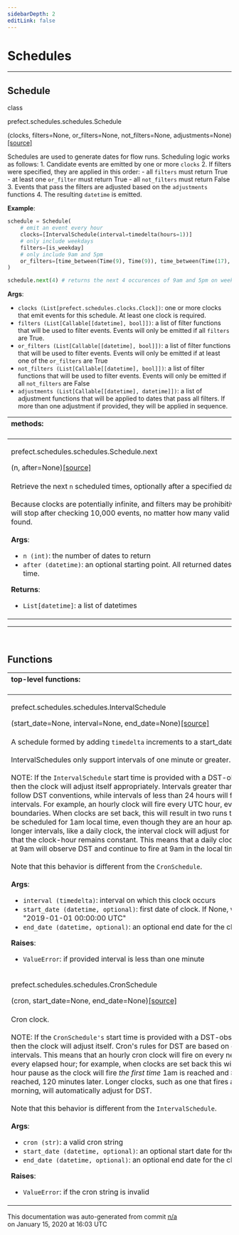 ```yaml
---
sidebarDepth: 2
editLink: false
---
```

# Schedules
---
 ## Schedule
 <div class='class-sig' id='prefect-schedules-schedules-schedule'><p class="prefect-sig">class </p><p class="prefect-class">prefect.schedules.schedules.Schedule</p>(clocks, filters=None, or_filters=None, not_filters=None, adjustments=None)<span class="source"><a href="https://github.com/PrefectHQ/prefect/blob/master/src/prefect/schedules/schedules.py#L13">[source]</a></span></div>

Schedules are used to generate dates for flow runs. Scheduling logic works as follows:     1. Candidate events are emitted by one or more `clocks`     2. If filters were specified, they are applied in this order:         - all `filters` must return True         - at least one `or_filter` must return True         - all `not_filters` must return False     3. Events that pass the filters are adjusted based on the `adjustments` functions     4. The resulting `datetime` is emitted.

**Example**:


```python
schedule = Schedule(
    # emit an event every hour
    clocks=[IntervalSchedule(interval=timedelta(hours=1))]
    # only include weekdays
    filters=[is_weekday]
    # only include 9am and 5pm
    or_filters=[time_between(Time(9), Time(9)), time_between(Time(17), Time(17))]
)

schedule.next(4) # returns the next 4 occurences of 9am and 5pm on weekdays

```

**Args**:     <ul class="args"><li class="args">`clocks (List[prefect.schedules.clocks.Clock])`: one or more clocks that emit events         for this schedule. At least one clock is required.     </li><li class="args">`filters (List[Callable[[datetime], bool]])`: a list of filter functions that will be         used to filter events. Events will only be emitted if all `filters` are True.     </li><li class="args">`or_filters (List[Callable[[datetime], bool]])`: a list of filter functions that         will be used to filter events. Events will only be emitted if at least one of the         `or_filters` are True     </li><li class="args">`not_filters (List[Callable[[datetime], bool]])`: a list of filter functions that         will be used to filter events. Events will only be emitted if all `not_filters` are         False     </li><li class="args">`adjustments (List[Callable[[datetime], datetime]])`: a list of adjustment functions         that will be applied to dates that pass all filters. If more than one adjustment         if provided, they will be applied in sequence.</li></ul>

|methods: &nbsp;&nbsp;&nbsp;&nbsp;&nbsp;&nbsp;&nbsp;&nbsp;&nbsp;&nbsp;&nbsp;&nbsp;&nbsp;&nbsp;&nbsp;&nbsp;&nbsp;&nbsp;&nbsp;&nbsp;&nbsp;&nbsp;&nbsp;&nbsp;&nbsp;&nbsp;&nbsp;&nbsp;&nbsp;&nbsp;&nbsp;&nbsp;&nbsp;&nbsp;&nbsp;&nbsp;&nbsp;&nbsp;&nbsp;&nbsp;&nbsp;&nbsp;&nbsp;&nbsp;&nbsp;&nbsp;&nbsp;&nbsp;&nbsp;&nbsp;&nbsp;&nbsp;&nbsp;&nbsp;&nbsp;&nbsp;&nbsp;&nbsp;&nbsp;&nbsp;&nbsp;&nbsp;&nbsp;&nbsp;&nbsp;&nbsp;&nbsp;&nbsp;&nbsp;&nbsp;&nbsp;&nbsp;&nbsp;&nbsp;&nbsp;&nbsp;&nbsp;&nbsp;&nbsp;&nbsp;&nbsp;&nbsp;&nbsp;&nbsp;&nbsp;&nbsp;&nbsp;&nbsp;&nbsp;&nbsp;&nbsp;&nbsp;&nbsp;&nbsp;&nbsp;&nbsp;&nbsp;&nbsp;&nbsp;&nbsp;&nbsp;&nbsp;&nbsp;&nbsp;&nbsp;&nbsp;&nbsp;&nbsp;&nbsp;&nbsp;&nbsp;&nbsp;&nbsp;&nbsp;&nbsp;&nbsp;&nbsp;&nbsp;&nbsp;&nbsp;&nbsp;&nbsp;&nbsp;&nbsp;&nbsp;&nbsp;&nbsp;&nbsp;&nbsp;&nbsp;&nbsp;&nbsp;&nbsp;&nbsp;&nbsp;&nbsp;&nbsp;&nbsp;&nbsp;&nbsp;&nbsp;&nbsp;&nbsp;&nbsp;&nbsp;&nbsp;&nbsp;&nbsp;&nbsp;&nbsp;|
|:----|
 | <div class='method-sig' id='prefect-schedules-schedules-schedule-next'><p class="prefect-class">prefect.schedules.schedules.Schedule.next</p>(n, after=None)<span class="source"><a href="https://github.com/PrefectHQ/prefect/blob/master/src/prefect/schedules/schedules.py#L79">[source]</a></span></div>
<p class="methods">Retrieve the next `n` scheduled times, optionally after a specified date.<br><br>Because clocks are potentially infinite, and filters may be prohibitive, this operation will stop after checking 10,000 events, no matter how many valid dates have been found.<br><br>**Args**:     <ul class="args"><li class="args">`n (int)`: the number of dates to return     </li><li class="args">`after (datetime)`: an optional starting point. All returned dates will be after this         time.</li></ul>**Returns**:     <ul class="args"><li class="args">`List[datetime]`: a list of datetimes</li></ul></p>|

---
<br>


## Functions
|top-level functions: &nbsp;&nbsp;&nbsp;&nbsp;&nbsp;&nbsp;&nbsp;&nbsp;&nbsp;&nbsp;&nbsp;&nbsp;&nbsp;&nbsp;&nbsp;&nbsp;&nbsp;&nbsp;&nbsp;&nbsp;&nbsp;&nbsp;&nbsp;&nbsp;&nbsp;&nbsp;&nbsp;&nbsp;&nbsp;&nbsp;&nbsp;&nbsp;&nbsp;&nbsp;&nbsp;&nbsp;&nbsp;&nbsp;&nbsp;&nbsp;&nbsp;&nbsp;&nbsp;&nbsp;&nbsp;&nbsp;&nbsp;&nbsp;&nbsp;&nbsp;&nbsp;&nbsp;&nbsp;&nbsp;&nbsp;&nbsp;&nbsp;&nbsp;&nbsp;&nbsp;&nbsp;&nbsp;&nbsp;&nbsp;&nbsp;&nbsp;&nbsp;&nbsp;&nbsp;&nbsp;&nbsp;&nbsp;&nbsp;&nbsp;&nbsp;&nbsp;&nbsp;&nbsp;&nbsp;&nbsp;&nbsp;&nbsp;&nbsp;&nbsp;&nbsp;&nbsp;&nbsp;&nbsp;&nbsp;&nbsp;&nbsp;&nbsp;&nbsp;&nbsp;&nbsp;&nbsp;&nbsp;&nbsp;&nbsp;&nbsp;&nbsp;&nbsp;&nbsp;&nbsp;&nbsp;&nbsp;&nbsp;&nbsp;&nbsp;&nbsp;&nbsp;&nbsp;&nbsp;&nbsp;&nbsp;&nbsp;&nbsp;&nbsp;&nbsp;&nbsp;&nbsp;&nbsp;&nbsp;&nbsp;&nbsp;&nbsp;&nbsp;&nbsp;&nbsp;&nbsp;&nbsp;&nbsp;&nbsp;&nbsp;&nbsp;&nbsp;&nbsp;&nbsp;&nbsp;&nbsp;&nbsp;&nbsp;&nbsp;&nbsp;&nbsp;&nbsp;&nbsp;&nbsp;&nbsp;&nbsp;|
|:----|
 | <div class='method-sig' id='prefect-schedules-schedules-intervalschedule'><p class="prefect-class">prefect.schedules.schedules.IntervalSchedule</p>(start_date=None, interval=None, end_date=None)<span class="source"><a href="https://github.com/PrefectHQ/prefect/blob/master/src/prefect/schedules/schedules.py#L181">[source]</a></span></div>
<p class="methods">A schedule formed by adding `timedelta` increments to a start_date.<br><br>IntervalSchedules only support intervals of one minute or greater.<br><br>NOTE: If the `IntervalSchedule` start time is provided with a DST-observing timezone, then the clock will adjust itself appropriately. Intervals greater than 24 hours will follow DST conventions, while intervals of less than 24 hours will follow UTC intervals. For example, an hourly clock will fire every UTC hour, even across DST boundaries. When clocks are set back, this will result in two runs that *appear* to both be scheduled for 1am local time, even though they are an hour apart in UTC time. For longer intervals, like a daily clock, the interval clock will adjust for DST boundaries so that the clock-hour remains constant. This means that a daily clock that always fires at 9am will observe DST and continue to fire at 9am in the local time zone.<br><br>Note that this behavior is different from the `CronSchedule`.<br><br>**Args**:     <ul class="args"><li class="args">`interval (timedelta)`: interval on which this clock occurs     </li><li class="args">`start_date (datetime, optional)`: first date of clock. If None, will be set to         "2019-01-01 00:00:00 UTC"     </li><li class="args">`end_date (datetime, optional)`: an optional end date for the clock</li></ul>**Raises**:     <ul class="args"><li class="args">`ValueError`: if provided interval is less than one minute</li></ul></p>|
 | <div class='method-sig' id='prefect-schedules-schedules-cronschedule'><p class="prefect-class">prefect.schedules.schedules.CronSchedule</p>(cron, start_date=None, end_date=None)<span class="source"><a href="https://github.com/PrefectHQ/prefect/blob/master/src/prefect/schedules/schedules.py#L222">[source]</a></span></div>
<p class="methods">Cron clock.<br><br>NOTE: If the `CronSchedule's` start time is provided with a DST-observing timezone, then the clock will adjust itself. Cron's rules for DST are based on clock times, not intervals. This means that an hourly cron clock will fire on every new clock hour, not every elapsed hour; for example, when clocks are set back this will result in a two-hour pause as the clock will fire *the first time* 1am is reached and *the first time* 2am is reached, 120 minutes later. Longer clocks, such as one that fires at 9am every morning, will automatically adjust for DST.<br><br>Note that this behavior is different from the `IntervalSchedule`.<br><br>**Args**:     <ul class="args"><li class="args">`cron (str)`: a valid cron string     </li><li class="args">`start_date (datetime, optional)`: an optional start date for the clock     </li><li class="args">`end_date (datetime, optional)`: an optional end date for the clock</li></ul>**Raises**:     <ul class="args"><li class="args">`ValueError`: if the cron string is invalid</li></ul></p>|

<p class="auto-gen">This documentation was auto-generated from commit <a href='https://github.com/PrefectHQ/prefect/commit/n/a'>n/a</a> </br>on January 15, 2020 at 16:03 UTC</p>